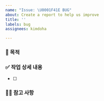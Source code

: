 ```yaml
---
name: "Issue: \U0001F41E BUG"
about: Create a report to help us improve
title: ''
labels: bug
assignees: kimdoha

---
```


### 📝 목적
>

### ✅ 작업 상세 내용
- [ ]

### ✍🏼 참고 사항
